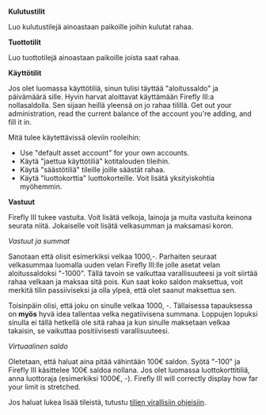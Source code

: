 **Kulutustilit**

Luo kulutustilejä ainoastaan paikoille joihin kulutat rahaa.

**Tuottotilit**

Luo tuottotilejä ainoastaan paikoille joista saat rahaa.

**Käyttötilit**

Jos olet luomassa käyttötiliä, sinun tulisi täyttää "aloitussaldo" ja päivämäärä sille. Hyvin harvat aloittavat käyttämään Firefly III:a nollasaldolla. Sen sijaan heillä yleensä on jo rahaa tilillä. Get out your administration, read the current balance of the account you're adding, and fill it in.

Mitä tulee käytettävissä oleviin rooleihin:

- Use "default asset account" for your own accounts.
- Käytä "jaettua käyttötiliä" kotitalouden tileihin.
- Käytä "säästötiliä" tileille joille säästät rahaa.
- Käytä "luottokorttia" luottokorteille. Voit lisätä yksityiskohtia myöhemmin.

**Vastuut**

Firefly III tukee vastuita. Voit lisätä velkoja, lainoja ja muita vastuita keinona seurata niitä. Jokaiselle voit lisätä velkasumman ja maksamasi koron.

*Vastuut ja summat*

Sanotaan että olisit esimerkiksi velkaa 1000,-. Parhaiten seuraat velkasummaa luomalla uuden velan Firefly III:lle jolle asetat velan aloitussaldoksi "-1000". Tällä tavoin se vaikuttaa varallisuuteesi ja voit siirtää rahaa velkaan ja maksaa sitä pois. Kun saat koko saldon maksettua, voit merkitä tilin passiiviseksi ja olla ylpeä, että olet saanut maksettua sen.

Toisinpäin olisi, että joku on sinulle velkaa 1000, -. Tällaisessa tapauksessa on **myös** hyvä idea tallentaa velka negatiivisena summana. Loppujen lopuksi sinulla ei tällä hetkellä ole sitä rahaa ja kun sinulle maksetaan velkaa takaisin, se vaikuttaa positiivisesti varallisuuteesi.

*Virtuaalinen saldo*

Oletetaan, että haluat aina pitää vähintään 100€ saldon. Syötä "-100" ja Firefly III käsittelee 100€ saldoa nollana. Jos olet luomassa luottokorttitiliä, anna luottoraja (esimerkiksi 1000€, -). Firefly III will correctly display how far your limit is stretched.

Jos haluat lukea lisää tileistä, tutustu [tilien virallisiin ohjeisiin](https://docs.firefly-iii.org/concepts/accounts).